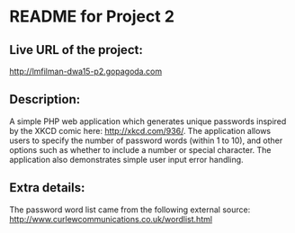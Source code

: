 # README for Project 2
## Live URL of the project:
http://lmfilman-dwa15-p2.gopagoda.com
## Description:
A simple PHP web application which generates unique passwords inspired by the XKCD comic here: http://xkcd.com/936/.  The application allows users to specify the number of password words (within 1 to 10), and other options such as whether to include a number or special character.  The application also demonstrates simple user input error handling.
## Extra details:
The password word list came from the following external source: http://www.curlewcommunications.co.uk/wordlist.html